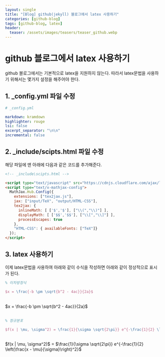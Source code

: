 ```yaml
---
layout: single
title: "[Blog] github(jekyll) 블로그에서 latex 사용하기"
categories: [github-blog]
tags: [github-blog, latex]
header:
  teaser: /assets/images/teasers/teaser_github.webp
---
```


# github 블로그에서 latex 사용하기

github 블로그에서는 기본적으로 latex을 지원하지 않는다. 따라서 latex문법을 사용하기 위해서는 몇가지 설정을 해주어야 한다.

## 1. \_config.yml 파일 수정

```yaml
# _config.yml

markdown: kramdown
highlighter: rouge
lsi: false
excerpt_separator: "\n\n"
incremental: false
```

## 2. \_include/scipts.html 파일 수정

해당 파일에 맨 아래에 다음과 같은 코드를 추가해준다.

```html
<!-- _include\scipts.html -->

<script type="text/javascript" src="https://cdnjs.cloudflare.com/ajax/libs/mathjax/2.7.5/latest.js?config=TeX-AMS-MML_HTMLorMML"></script>
<script type="text/x-mathjax-config">
  MathJax.Hub.Config({
    extensions: ["tex2jax.js"],
    jax: ["input/TeX", "output/HTML-CSS"],
    tex2jax: {
      inlineMath: [ ['$','$'], ["\\(","\\)"] ],
      displayMath: [ ['$$','$$'], ["\\[","\\]"] ],
      processEscapes: true
    },
    "HTML-CSS": { availableFonts: ["TeX"]}
  });
</script>
```

## 3. latex 사용하기

이제 latex문법을 사용하여 아래와 같이 수식을 작성하면 아래와 같이 정상적으로 표시가 된다.

```latex
% 이차방정식

$x = \frac{-b \pm \sqrt{b^2 - 4ac}}{2a}$
```

<br />
$x = \frac{-b \pm \sqrt{b^2 - 4ac}}{2a}$
<br /><br />

```latex
% 정규분포

$f(x | \mu, \sigma^2) = \frac{1}{\sigma \sqrt{2\pi}} e^{-\frac{1}{2} \left(\frac{x - \mu}{\sigma}\right)^2}$
```

<br />
$f(x | \mu, \sigma^2)$ = $\frac{1}{\sigma \sqrt{2\pi}} e^{-\frac{1}{2} \left(\frac{x - \mu}{\sigma}\right)^2}$
